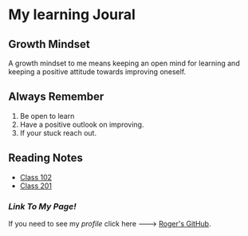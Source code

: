 # My learning Joural

## Growth Mindset

A growth mindset to me means keeping an open mind for learning and keeping a positive attitude towards improving oneself.

## **Always Remember**

1. Be open to learn
2. Have a positive outlook on improving.
3. If your stuck reach out.

## Reading Notes

- [Class 102](https://rogermreyes.github.io/Reading-Notes/Code-102-Reading-Notes)
- [Class 201](https://rogermreyes.github.io/Reading-Notes/Code-201-Reading-Notes)

### ***Link To My Page!***

If you need to see my *profile* click here ---> [Roger's GitHub](https://github.com/RogerMReyes).
